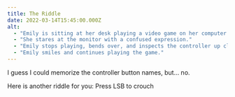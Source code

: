 ```yaml
---
title: The Riddle
date: 2022-03-14T15:45:00.000Z
alt:
  - "Emily is sitting at her desk playing a video game on her computer with a controller. The game instructs her to press \"RT\" to run."
  - "She stares at the monitor with a confused expression."
  - "Emily stops playing, bends over, and inspects the controller up close. This reveals the labeling of each of the controller's buttons. One of the buttons, the right trigger, is among them, which she stares at."
  - "Emily smiles and continues playing the game."
---
```


I guess I could memorize the controller button names, but... no.

<section class="hidden" aria-description="Hidden text" tabindex="0">
Here is another riddle for you: Press LSB to crouch
</section>
